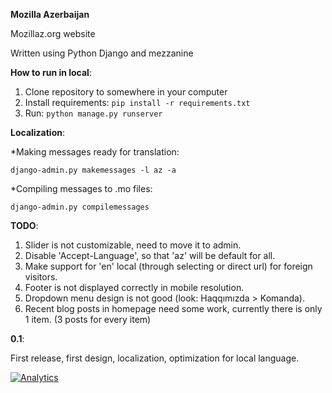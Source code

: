 **Mozilla Azerbaijan**

Mozillaz.org website

Written using Python Django and mezzanine


**How to run in local**:

1. Clone repository to somewhere in your computer
2. Install requirements: `pip install -r requirements.txt`
3. Run: `python manage.py runserver`


**Localization**:

*Making messages ready for translation:

`django-admin.py makemessages -l az -a`

*Compiling messages to .mo files:

`django-admin.py compilemessages`


**TODO**:

1. Slider is not customizable, need to move it to admin.
2. Disable 'Accept-Language', so that 'az' will be default for all.
3. Make support for 'en' local (through selecting or direct url) for foreign visitors.
4. Footer is not displayed correctly in mobile resolution.
5. Dropdown menu design is not good (look: Haqqımızda > Komanda).
6. Recent blog posts in homepage need some work, currently there is only 1 item. (3 posts for every item)


**0.1**:

First release, first design, localization, optimization for local language.


[![Analytics](https://ga-beacon.appspot.com/UA-36541010-2/mozillazorg/)](http://www.mozillaz.org)